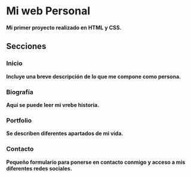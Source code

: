 # Mi web Personal

**Mi primer proyecto realizado en HTML y CSS.**

## Secciones

### Inicio

**Incluye una breve descripción de lo que me compone como persona.**

### Biografía

**Aquí se puede leer mi vrebe historia.**

### Portfolio

**Se describen diferentes apartados de mi vida.**

### Contacto

**Pequeño formulario para ponerse en contacto conmigo y acceso a mis diferentes redes sociales.**